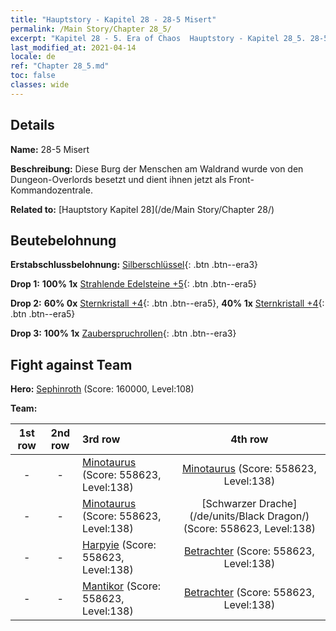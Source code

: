 ```yaml
---
title: "Hauptstory - Kapitel 28 - 28-5 Misert"
permalink: /Main Story/Chapter 28_5/
excerpt: "Kapitel 28 - 5. Era of Chaos  Hauptstory - Kapitel 28_5. 28-5 Misert"
last_modified_at: 2021-04-14
locale: de
ref: "Chapter 28_5.md"
toc: false
classes: wide
---
```


## Details

 **Name:** 28-5 Misert

 **Beschreibung:** Diese Burg der Menschen am Waldrand wurde von den Dungeon-Overlords besetzt und dient ihnen jetzt als Front-Kommandozentrale.

 **Related to:** [Hauptstory Kapitel 28](/de/Main Story/Chapter 28/)

## Beutebelohnung

 **Erstabschlussbelohnung:** [Silberschlüssel](/de/Items/con_693/){: .btn .btn--era3}

 **Drop 1:** **100% 1x** [Strahlende Edelsteine +5](/de/Items/mat_100/){: .btn .btn--era5}

 **Drop 2:** **60% 0x** [Sternkristall +4](/de/Items/mat_94/){: .btn .btn--era5}, **40% 1x** [Sternkristall +4](/de/Items/mat_94/){: .btn .btn--era5}

 **Drop 3:** **100% 1x** [Zauberspruchrollen](/de/Items/con_694/){: .btn .btn--era3}


## Fight against Team
 **Hero:** [Sephinroth](/de/heroes/Sephinroth/) (Score: 160000, Level:108)

 **Team:**


  | 1st row | 2nd row | 3rd row | 4th row |
  |:----:|:----:|:----|:----:|
  | - | - | [Minotaurus](/de/units/Minotaur/) (Score: 558623, Level:138)  | [Minotaurus](/de/units/Minotaur/) (Score: 558623, Level:138)  |
  | - | - | [Minotaurus](/de/units/Minotaur/) (Score: 558623, Level:138)  | [Schwarzer Drache](/de/units/Black Dragon/) (Score: 558623, Level:138)  |
  | - | - | [Harpyie](/de/units/Harpy/) (Score: 558623, Level:138)  | [Betrachter](/de/units/Beholder/) (Score: 558623, Level:138)  |
  | - | - | [Mantikor](/de/units/Manticore/) (Score: 558623, Level:138)  | [Betrachter](/de/units/Beholder/) (Score: 558623, Level:138)  |


